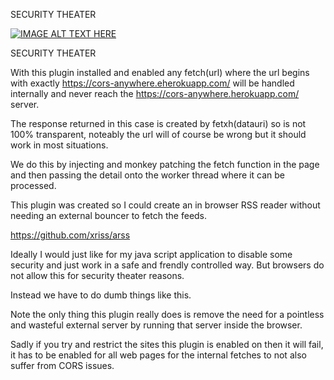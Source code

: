 

SECURITY THEATER


[![IMAGE ALT TEXT HERE](https://img.youtube.com/vi/-E4_9TuE6Ss/0.jpg)](https://www.youtube.com/watch?v=-E4_9TuE6Ss)


SECURITY THEATER


With this plugin installed and enabled any fetch(url) where the url 
begins with exactly https://cors-anywhere.eherokuapp.com/ will be 
handled internally and never reach the 
https://cors-anywhere.herokuapp.com/ server.

The response returned in this case is created by fetxh(datauri) so is 
not 100% transparent, noteably the url will of course be wrong but it 
should work in most situations.

We do this by injecting and monkey patching the fetch function in the 
page and then passing the detail onto the worker thread where it can be 
processed.

This plugin was created so I could create an in browser RSS reader 
without needing an external bouncer to fetch the feeds.

https://github.com/xriss/arss

Ideally I would just like for my java script application to disable 
some security and just work in a safe and frendly controlled way. But 
browsers do not allow this for security theater reasons.

Instead we have to do dumb things like this.

Note the only thing this plugin really does is remove the need for a 
pointless and wasteful external server by running that server inside 
the browser.

Sadly if you try and restrict the sites this plugin is enabled on then it 
will fail, it has to be enabled for all web pages for the internal 
fetches to not also suffer from CORS issues.

